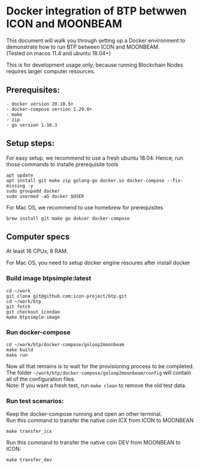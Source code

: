 # Docker integration of BTP betwwen ICON and MOONBEAM

This document will walk you through setting up a Docker environment to demonstrate how to run BTP between ICON and MOONBEAM.   
(Tested on macos 11.4 and ubuntu 18.04+)

This is for development usage only, because running Blockchain Nodes requires larger computer resources. 

## Prerequisites:  
```
- docker version 20.10.5+
- docker-compose version 1.29.0+
- make
- zip
- go version 1.16.3
```

## Setup steps:  

For easy setup, we recommend to use a fresh ubuntu 18.04. Hence, run those commands to installe prerequisite tools
```
apt update
apt install git make zip golang-go docker.io docker-compose --fix-missing -y
sudo groupadd docker
sudo usermod -aG docker $USER
```

For Mac OS, we recommend to use homebrew for prerequisites
```
brew install git make go dokcer docker-compose
```

## Computer specs

At least 16 CPUs, 8 RAM.

For Mac OS, you need to setup docker engine resoures after install docker

### Build image btpsimple:latest

```
cd ~/work
git clone git@github.com:icon-project/btp.git
cd ~/work/btp
git fetch
git checkout icondao
make btpsimple-image
```

### Run docker-compose

```
cd ~/work/btp/docker-compose/goloop2moonbeam
make build
make run
```

Now all that remains is to wait for the provisioning process to be completed.    
The folder `~/work/btp/docker-compose/goloop2moonbeam/config` will contain all of the configuration files.   
Note: If you want a fresh test, run `make clean` to remove the old test data.

### Run test scenarios:

Keep the docker-compose running and open an other terminal.  
Run this command to transfer the native coin ICX from ICON to MOONBEAN
```
make transfer_icx
```

Run this command to transfer the native coin DEV from MOONBEAN to ICON:
```
make transfer_dev
```

